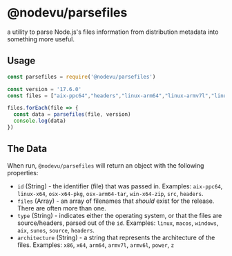 # @nodevu/parsefiles

a utility to parse Node.js's files information from distribution metadata into something more useful.

## Usage

```js
const parsefiles = require('@nodevu/parsefiles')

const version = '17.6.0'
const files = ["aix-ppc64","headers","linux-arm64","linux-armv7l","linux-ppc64le","linux-s390x","linux-x64","osx-arm64-tar","osx-x64-pkg","osx-x64-tar","src","win-x64-7z","win-x64-exe","win-x64-msi","win-x64-zip","win-x86-7z","win-x86-exe","win-x86-msi","win-x86-zip"]

files.forEach(file => {
  const data = parsefiles(file, version)
  console.log(data)
})
```

## The Data

When run, `@nodevu/parsefiles` will return an object with the following properties:

- `id` (String) - the identifier (file) that was passed in. Examples: `aix-ppc64`, `linux-x64`, `osx-x64-pkg`, `osx-arm64-tar`, `win-x64-zip`, `src`, `headers`.
- `files` (Array) - an array of filenames that _should_ exist for the release. There are often more than one.
- `type` (String) - indicates either the operating system, or that the files are source/headers, parsed out of the `id`. Examples: `linux`, `macos`, `windows`, `aix`, `sunos`, `source`, `headers`.
- `architecture` (String) - a string that represents the architecture of the files. Examples: `x86`, `x64`, `arm64`, `armv7l`, `armv6l`, `power`, `z`